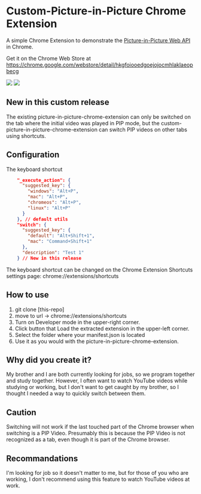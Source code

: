 # Custom-Picture-in-Picture Chrome Extension

A simple Chrome Extension to demonstrate the [Picture-in-Picture Web API](https://wicg.github.io/picture-in-picture/) in Chrome.

Get it on the Chrome Web Store at https://chrome.google.com/webstore/detail/hkgfoiooedgoejojocmhlaklaeopbecg

<img src="https://raw.githubusercontent.com/beaufortfrancois/picture-in-picture-chrome-extension/master/screenshot.png">
<img src="https://github.com/user-attachments/assets/f5b7c392-fdfa-45a6-a837-167f1e81abd6">


## New in this custom release

The existing picture-in-picture-chrome-extension can only be switched on the tab where the initial video was played in PIP mode, but the custom-picture-in-picture-chrome-extension can switch PIP videos on other tabs using shortcuts.

## Configuration

The keyboard shortcut

```json
    "_execute_action": {
      "suggested_key": {
        "windows": "Alt+P",
        "mac": "Alt+P",
        "chromeos": "Alt+P",
        "linux": "Alt+P"
      }
    }, // default utils
    "switch": {
      "suggested_key": {
        "default": "Alt+Shift+1",
        "mac": "Command+Shift+1"
      },
      "description": "Test 1"
    } // New in this release
```

The keyboard shortcut can be changed on the
Chrome Extension Shortcuts settings page:
chrome://extensions/shortcuts

## How to use

1. git clone [this-repo]
2. move to url -> chrome://extensions/shortcuts
3. Turn on Developer mode in the upper-right corner.
4. Click button that Load the extracted extension in the upper-left corner.
5. Select the folder where your manifest.json is located
6. Use it as you would with the picture-in-picture-chrome-extension.

## Why did you create it?

My brother and I are both currently looking for jobs, so we program together and study together. However, I often want to watch YouTube videos while studying or working, but I don't want to get caught by my brother, so I thought I needed a way to quickly switch between them.

## Caution

Switching will not work if the last touched part of the Chrome browser when switching is a PIP Video. Presumably this is because the PIP Video is not recognized as a tab, even though it is part of the Chrome browser.

## Recommandations

I'm looking for job so it doesn't matter to me, but for those of you who are working, I don't recommend using this feature to watch YouTube videos at work.
